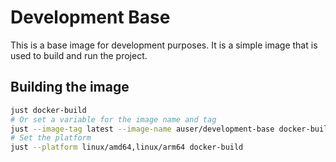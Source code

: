 # Development Base

This is a base image for development purposes. It is a simple image that is used to build and run the project.

## Building the image

```bash
just docker-build
# Or set a variable for the image name and tag
just --image-tag latest --image-name auser/development-base docker-build
# Set the platform
just --platform linux/amd64,linux/arm64 docker-build
```

